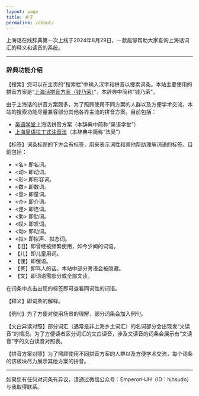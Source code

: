 ```yaml
---
layout: page
title: 关于
permalink: /about/
---
```


上海话在线辞典第一次上线于2024年8月29日，一款能够帮助大家查询上海话词汇的释义和读音的系统。                   

---                 

### 辞典功能介绍                

【搜索】您可以在主页的“搜索栏”中输入汉字和拼音以搜索词条。本站主要使用的拼音方案是“[上海话拼音方案（钱乃荣）](/shanghainese/pinyin)”，本辞典中简称“钱乃荣”。                         

由于上海话的拼音方案颇多，为了照顾使用不同方案的人群以及方便学术交流，本站的搜索功能尽量兼容部分其他各界主流的拼音方案。目前包括：                       

+ [吴语学堂](https://wugniu.com/)上海话拼音方案（本辞典中简称“吴语学堂”）                            
+ [上海吴语拉丁式注音法](https://zh.wikipedia.org/wiki/%E5%90%B3%E8%AA%9E%E6%8B%89%E4%B8%81%E5%BC%8F%E6%B3%A8%E9%9F%B3%E6%B3%95)（本辞典中简称“法吴”）                            

【标签】词条标题的下方会有标签，用来表示词性和其他帮助理解词语的标签。目前包括：                          

+ <名> 即名词。                 
+ <动> 即动词。                 
+ <形> 即形容词。                 
+ <数> 即数词。                 
+ <量> 即量词。                 
+ <介> 即介词。                 
+ <连> 即连词。                 
+ <助> 即助词。                 
+ <叹> 即叹词。                 
+ <动> 即动词。                 
+ <拟> 即拟声、拟态词。                 
+ 【旧】即曾经被频繁使用，如今少闻的词语。                 
+ 【儿】即儿童用词。                
+ 【俚】即俚语。                        
+ 【詈】即骂人的话。本站中部分詈语会被隐藏。            
+ 【文】即词语需部分或全部文读。                

在词条中点击出现的标签即可查看同词性的词语。                        

【释义】即词条的解释。                              

【例句】为了方便对使用场景的理解，部分词条会加入例句。                      

【文白异读对照】部分词汇（通常是非上海乡土词汇）的名词部分会出现发“文读音”的情况。为了方便读者区分词汇的文白读音，涉及文读音的词条会展示有“文读音”字的文白读音对照表。             

【拼音方案对照】为了照顾使用不同拼音方案的人群以及方便学术交流，每个词条的该板块尽力展示其他方案的拼音。

---                     

如果您有任何对词条有异议，请通过微信公众号：EmperorHJH（ID：hjhsudo）与我取得联系。                  

